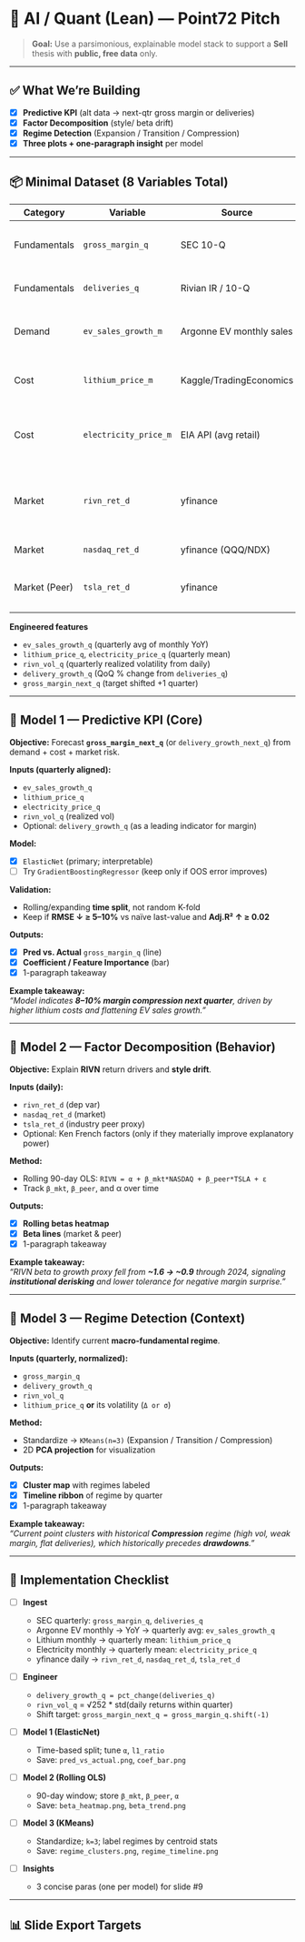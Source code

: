 # 🧠 AI / Quant (Lean) — Point72 Pitch

> **Goal:** Use a parsimonious, explainable model stack to support a **Sell** thesis with **public, free data** only.

---

## ✅ What We’re Building
- [x] **Predictive KPI** (alt data → next-qtr gross margin or deliveries)
- [x] **Factor Decomposition** (style/ beta drift)
- [x] **Regime Detection** (Expansion / Transition / Compression)
- [x] **Three plots + one-paragraph insight** per model

---

## 📦 Minimal Dataset (8 Variables Total)

| Category | Variable | Source | Notes |
|---|---|---|---|
| Fundamentals | `gross_margin_q` | SEC 10-Q | Quarterly; target for predictive model |
| Fundamentals | `deliveries_q` | Rivian IR / 10-Q | Quarterly; alternative target |
| Demand | `ev_sales_growth_m` | Argonne EV monthly sales | Convert to YoY %; aggregate to quarter |
| Cost | `lithium_price_m` | Kaggle/TradingEconomics | Spot/Index; agg to quarter (mean) |
| Cost | `electricity_price_m` | EIA API (avg retail) | Residential or commercial; agg to quarter |
| Market | `rivn_ret_d` | yfinance | Daily returns; derive volatility & factor model |
| Market | `nasdaq_ret_d` | yfinance (QQQ/NDX) | Benchmark returns |
| Market (Peer) | `tsla_ret_d` | yfinance | Industry proxy; optional factor input |

**Engineered features**
- `ev_sales_growth_q` (quarterly avg of monthly YoY)
- `lithium_price_q`, `electricity_price_q` (quarterly mean)
- `rivn_vol_q` (quarterly realized volatility from daily)
- `delivery_growth_q` (QoQ % change from `deliveries_q`)
- `gross_margin_next_q` (target shifted +1 quarter)

---

## 🥇 Model 1 — Predictive KPI (Core)

**Objective:** Forecast **`gross_margin_next_q`** (or `delivery_growth_next_q`) from demand + cost + market risk.

**Inputs (quarterly aligned):**
- `ev_sales_growth_q`
- `lithium_price_q`
- `electricity_price_q`
- `rivn_vol_q` (realized vol)
- Optional: `delivery_growth_q` (as a leading indicator for margin)

**Model:**
- [x] `ElasticNet` (primary; interpretable)  
- [ ] Try `GradientBoostingRegressor` (keep only if OOS error improves)

**Validation:**
- Rolling/expanding **time split**, not random K-fold
- Keep if **RMSE ↓ ≥ 5–10%** vs naïve last-value and **Adj.R² ↑ ≥ 0.02**

**Outputs:**
- [x] **Pred vs. Actual** `gross_margin_q` (line)
- [x] **Coefficient / Feature Importance** (bar)
- [x] 1-paragraph takeaway

**Example takeaway:**  
*“Model indicates **8–10% margin compression next quarter**, driven by higher lithium costs and flattening EV sales growth.”*

---

## 🥈 Model 2 — Factor Decomposition (Behavior)

**Objective:** Explain **RIVN** return drivers and **style drift**.

**Inputs (daily):**
- `rivn_ret_d` (dep var)
- `nasdaq_ret_d` (market)
- `tsla_ret_d` (industry peer proxy)
- Optional: Ken French factors (only if they materially improve explanatory power)

**Method:**
- Rolling 90-day OLS: `RIVN = α + β_mkt*NASDAQ + β_peer*TSLA + ε`
- Track `β_mkt`, `β_peer`, and α over time

**Outputs:**
- [x] **Rolling betas heatmap**
- [x] **Beta lines** (market & peer)
- [x] 1-paragraph takeaway

**Example takeaway:**  
*“RIVN beta to growth proxy fell from **~1.6 → ~0.9** through 2024, signaling **institutional derisking** and lower tolerance for negative margin surprise.”*

---

## 🥉 Model 3 — Regime Detection (Context)

**Objective:** Identify current **macro-fundamental regime**.

**Inputs (quarterly, normalized):**
- `gross_margin_q`
- `delivery_growth_q`
- `rivn_vol_q`
- `lithium_price_q` **or** its volatility (`Δ or σ`)

**Method:**
- Standardize → `KMeans(n=3)` (Expansion / Transition / Compression)
- 2D **PCA projection** for visualization

**Outputs:**
- [x] **Cluster map** with regimes labeled
- [x] **Timeline ribbon** of regime by quarter
- [x] 1-paragraph takeaway

**Example takeaway:**  
*“Current point clusters with historical **Compression** regime (high vol, weak margin, flat deliveries), which historically precedes **drawdowns**.”*

---

## 🧰 Implementation Checklist

- [ ] **Ingest**
  - SEC quarterly: `gross_margin_q`, `deliveries_q`
  - Argonne EV monthly → YoY → quarterly avg: `ev_sales_growth_q`
  - Lithium monthly → quarterly mean: `lithium_price_q`
  - Electricity monthly → quarterly mean: `electricity_price_q`
  - yfinance daily → `rivn_ret_d`, `nasdaq_ret_d`, `tsla_ret_d`

- [ ] **Engineer**
  - `delivery_growth_q = pct_change(deliveries_q)`
  - `rivn_vol_q` = √252 * std(daily returns within quarter)
  - Shift target: `gross_margin_next_q = gross_margin_q.shift(-1)`

- [ ] **Model 1 (ElasticNet)**
  - Time-based split; tune `α`, `l1_ratio`
  - Save: `pred_vs_actual.png`, `coef_bar.png`

- [ ] **Model 2 (Rolling OLS)**
  - 90-day window; store `β_mkt`, `β_peer`, `α`
  - Save: `beta_heatmap.png`, `beta_trend.png`

- [ ] **Model 3 (KMeans)**
  - Standardize; `k=3`; label regimes by centroid stats
  - Save: `regime_clusters.png`, `regime_timeline.png`

- [ ] **Insights**
  - 3 concise paras (one per model) for slide #9

---

## 📊 Slide Export Targets

